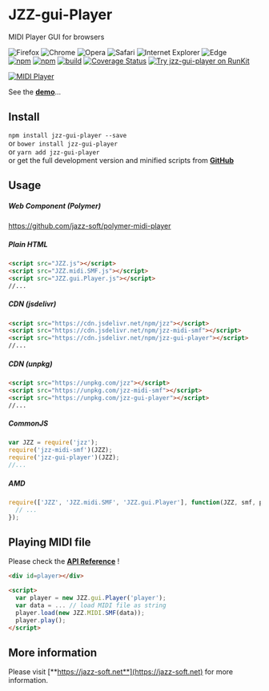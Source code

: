 # JZZ-gui-Player

MIDI Player GUI for browsers

![Firefox](https://jazz-soft.github.io/img/firefox.jpg)
![Chrome](https://jazz-soft.github.io/img/chrome.jpg)
![Opera](https://jazz-soft.github.io/img/opera.jpg)
![Safari](https://jazz-soft.github.io/img/safari.jpg)
![Internet Explorer](https://jazz-soft.github.io/img/msie.jpg)
![Edge](https://jazz-soft.github.io/img/edgc.jpg)  
[![npm](https://img.shields.io/npm/v/jzz-gui-player.svg)](https://www.npmjs.com/package/jzz-gui-player)
[![npm](https://img.shields.io/npm/dt/jzz-gui-player.svg)](https://www.npmjs.com/package/jzz-gui-player)
[![build](https://github.com/jazz-soft/JZZ-gui-Player/actions/workflows/build.yml/badge.svg)](https://github.com/jazz-soft/JZZ-gui-Player/actions)
[![Coverage Status](https://coveralls.io/repos/github/jazz-soft/JZZ-gui-Player/badge.svg?branch=master)](https://coveralls.io/github/jazz-soft/JZZ-gui-Player?branch=master)
[![Try jzz-gui-player on RunKit](https://badge.runkitcdn.com/jzz-gui-player.svg)](https://npm.runkit.com/jzz-gui-player)

[![MIDI Player](https://jazz-soft.github.io/img/midi-player.png)](https://jazz-soft.net/doc/JZZ/midiplayer.html)

See the [**demo**](https://jazz-soft.github.io/modules/smf/index.html)...

## Install

`npm install jzz-gui-player --save`  
or `bower install jzz-gui-player`  
or `yarn add jzz-gui-player`  
or get the full development version and minified scripts from [**GitHub**](https://github.com/jazz-soft/JZZ-gui-Player)

## Usage

##### Web Component (Polymer)

https://github.com/jazz-soft/polymer-midi-player

##### Plain HTML

```html
<script src="JZZ.js"></script>
<script src="JZZ.midi.SMF.js"></script>
<script src="JZZ.gui.Player.js"></script>
//...
```

##### CDN (jsdelivr)

```html
<script src="https://cdn.jsdelivr.net/npm/jzz"></script>
<script src="https://cdn.jsdelivr.net/npm/jzz-midi-smf"></script>
<script src="https://cdn.jsdelivr.net/npm/jzz-gui-player"></script>
//...
```

##### CDN (unpkg)

```html
<script src="https://unpkg.com/jzz"></script>
<script src="https://unpkg.com/jzz-midi-smf"></script>
<script src="https://unpkg.com/jzz-gui-player"></script>
//...
```

##### CommonJS

```js
var JZZ = require('jzz');
require('jzz-midi-smf')(JZZ);
require('jzz-gui-player')(JZZ);
//...
```

##### AMD

```js
require(['JZZ', 'JZZ.midi.SMF', 'JZZ.gui.Player'], function(JZZ, smf, player) {
  // ...
});
```

## Playing MIDI file

Please check the [**API Reference**](https://jazz-soft.net/doc/JZZ/midiplayer.html) !

```html
<div id=player></div>

<script>
  var player = new JZZ.gui.Player('player');
  var data = ... // load MIDI file as string
  player.load(new JZZ.MIDI.SMF(data));
  player.play();
</script>
```

## More information

Please visit [**https://jazz-soft.net**](https://jazz-soft.net) for more information.  
